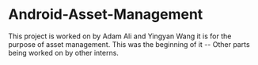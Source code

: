 # Android-Asset-Management

This project is worked on by Adam Ali and Yingyan Wang it is for the purpose of asset management. This was the beginning of it -- Other parts being worked on by other interns.
